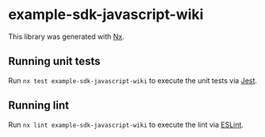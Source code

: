 # example-sdk-javascript-wiki

This library was generated with [Nx](https://nx.dev).

## Running unit tests

Run `nx test example-sdk-javascript-wiki` to execute the unit tests via [Jest](https://jestjs.io).

## Running lint

Run `nx lint example-sdk-javascript-wiki` to execute the lint via [ESLint](https://eslint.org/).
